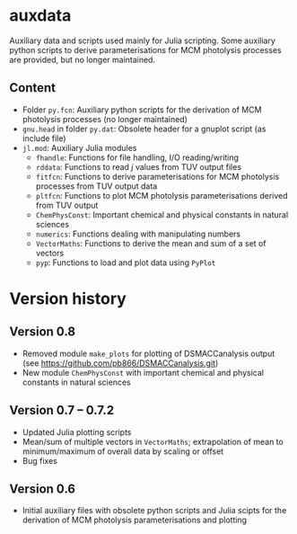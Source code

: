 auxdata
=======

Auxiliary data and scripts used mainly for Julia scripting. Some auxiliary python
scripts to derive parameterisations for MCM photolysis processes are provided,
but no longer maintained.

Content
-------

- Folder `py.fcn`: Auxiliary python scripts for the derivation of MCM photolysis processes
  (no longer maintained)
- `gnu.head` in folder `py.dat`: Obsolete header for a gnuplot script (as include file)
- `jl.mod`: Auxiliary Julia modules
  - `fhandle`: Functions for file handling, I/O reading/writing
  - `rddata`: Functions to read _j_ values from TUV output files
  - `fitfcn`: Functions to derive parameterisations for MCM photolysis processes from TUV output data
  - `pltfcn`: Functions to plot MCM photolysis parameterisations derived from TUV output
  - `ChemPhysConst`: Important chemical and physical constants in natural sciences
  - `numerics`: Functions dealing with manipulating numbers
  - `VectorMaths`: Functions to derive the mean and sum of a set of vectors
  - `pyp`: Functions to load and plot data using `PyPlot`


Version history
===============

Version 0.8
-----------
- Removed module `make_plots` for plotting of DSMACCanalysis output (see https://github.com/pb866/DSMACCanalysis.git)
- New module `ChemPhysConst` with important chemical and physical constants in natural sciences

Version 0.7 – 0.7.2
-------------------
- Updated Julia plotting scripts
- Mean/sum of multiple vectors in `VectorMaths`; extrapolation of mean to minimum/maximum of overall data by scaling or offset
- Bug fixes

Version 0.6
-----------
- Initial auxiliary files with obsolete python scripts and Julia scipts for the derivation of MCM photolysis parameterisations and plotting

